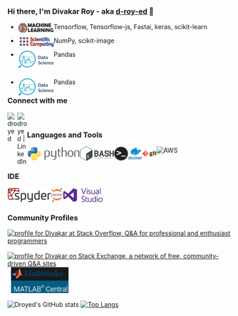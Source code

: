 ### Hi there, I'm Divakar Roy - aka [d-roy-ed][website] 👋

- <img align="left" alt="Machine-learning" width="80px" src="https://raw.githubusercontent.com/droyed/droyed/master/icons/ml2.jpeg" /> Tensorflow, Tensorflow-js, Fastai, keras, scikit-learn

- <img align="left" alt="Scientific-computing" width="80px" src="https://raw.githubusercontent.com/droyed/droyed/master/icons/sc.png" /> NumPy, scikit-image

- <img align="left" alt="Data-science" width="80px" src="https://raw.githubusercontent.com/droyed/droyed/master/icons/ds.png" /> Pandas

<br />

- <img align="left" alt="Visualization-graphs-plots" width="80px" src="https://raw.githubusercontent.com/droyed/droyed/master/icons/ds.png" /> Pandas

### Connect with me

[<img align="left" alt="droyed" width="22px" src="https://github.githubassets.com/images/modules/logos_page/Octocat.png" />][website]
[<img align="left" alt="droyed | LinkedIn" width="22px" src="https://img.icons8.com/fluency/48/000000/linkedin.png" />][linkedin]
<br />

### Languages and Tools

<img align="left" alt="Python" height="32px" src="https://raw.githubusercontent.com/droyed/droyed/master/icons/python-logo-generic.png" />
<img align="left" alt="Bash" height="32px" src="https://raw.githubusercontent.com/droyed/droyed/master/icons/Gnu-bash-logo.svg" />
<img align="left" alt="Terminal" height="32px" src="https://raw.githubusercontent.com/github/explore/80688e429a7d4ef2fca1e82350fe8e3517d3494d/topics/terminal/terminal.png" />
<img align="left" alt="Docker" height="32px" src="https://raw.githubusercontent.com/github/explore/80688e429a7d4ef2fca1e82350fe8e3517d3494d/topics/docker/docker.png" />
<img align="left" alt="Git" height="32px" src="https://raw.githubusercontent.com/github/explore/80688e429a7d4ef2fca1e82350fe8e3517d3494d/topics/git/git.png" />
<img align="left" alt="AWS" height="32px" src="https://github.com/melanieshi0120/melanieshi0120/blob/master/images/AWS.jpeg" />
<br />
<br />

### IDE

<img align="left" alt="Spyder" height="32px" src="https://raw.githubusercontent.com/droyed/droyed/master/icons/spyder.png" />
<img align="left" alt="Jupyter" height="32px" src="https://raw.githubusercontent.com/droyed/droyed/master/icons/jupyter.svg" />
<img align="left" alt="Visual Studio Code" height="32px" src="https://raw.githubusercontent.com/droyed/droyed/master/icons/vs.png" /> 

<br />
<br />

### Community Profiles

<a href="https://stackoverflow.com/users/3293881/divakar"><img src="https://stackoverflow.com/users/flair/3293881.png?theme=dark" width="208" height="58" alt="profile for Divakar at Stack Overflow, Q&amp;A for professional and enthusiast programmers" title="profile for Divakar at Stack Overflow, Q&amp;A for professional and enthusiast programmers"></a> &nbsp; <a href="https://stackexchange.com/users/3996536"><img src="https://stackexchange.com/users/flair/3996536.png?theme=dark" width="208" height="58" alt="profile for Divakar on Stack Exchange, a network of free, community-driven Q&amp;A sites" title="profile for Divakar on Stack Exchange, a network of free, community-driven Q&amp;A sites"></a> &nbsp; <a href="https://www.mathworks.com/matlabcentral/profile/authors/870163"><img src="https://raw.githubusercontent.com/droyed/droyed/master/icons/matlab.png" height="58" alt="profile for Divakar on MATLAB Central, a network of MATLAB people sharing their work" title="profile for Divakar on MATLAB Central, a network of MATLAB people sharing their work"></a>

![Droyed's GitHub stats](https://github-readme-stats.vercel.app/api?username=droyed&show_icons=true&theme=merko) [![Top Langs](https://github-readme-stats.vercel.app/api/top-langs/?username=droyed&layout=compact&theme=merko)](https://github.com/droyed)


[website]: https://github.com/droyed
[linkedin]: https://www.linkedin.com/in/droyed/
